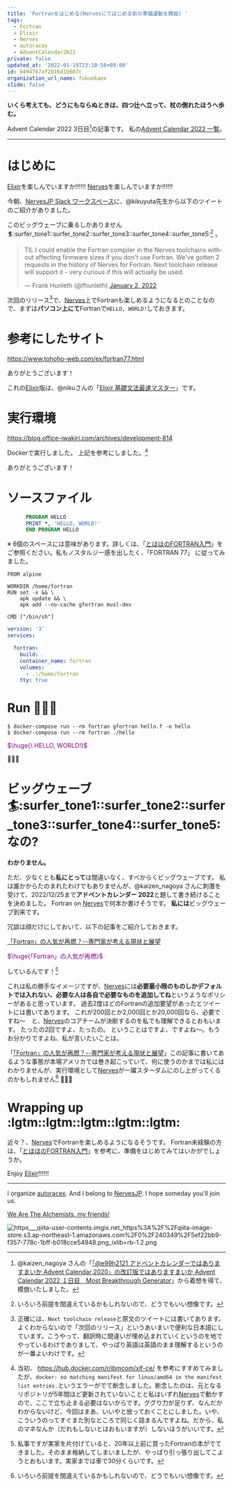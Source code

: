 ```yaml
---
title: 'Fortranをはじめる(Nervesにてはじめる前の準備運動を開始) '
tags:
  - Fortran
  - Elixir
  - Nerves
  - autoracex
  - AdventCalendar2022
private: false
updated_at: '2022-01-19T23:10:56+09:00'
id: 9494767af2816d1b607c
organization_url_name: fukuokaex
slide: false
---
```

**いくら考えても、どうにもならぬときは、四つ辻へ立って、杖の倒れたほうへ歩む。**

Advent Calendar 2022 3日目[^1]の記事です。
私の[Advent Calendar 2022 一覧](https://docs.google.com/spreadsheets/d/1HQvFjagQLRPjOYAjDVzWp9S4b8dKixxvvaz_TtbZWto/edit#gid=1723448955)。

[^1]: @kaizen_nagoya さんの「[「@e99h2121 アドベントカレンダーではありますまいか Advent Calendar 2020」の改訂版ではありますまいか Advent Calendar 2022 １日目　Most Breakthrough Generator](https://qiita.com/kaizen_nagoya/items/49ebebee3a0377f3b59b)」から着想を得て、模倣いたしました。 

---

# はじめに

[Elixir](https://elixir-lang.org/)を楽しんでいますか:bangbang::bangbang::bangbang:
[Nerves](https://www.nerves-project.org/)を楽しんでいますか:bangbang::bangbang::bangbang:

今朝、[NervesJP Slack ワークスペース](https://join.slack.com/t/nerves-jp/shared_invite/zt-9vteokip-iVAqi8TkT0ID_uK9dSqVHA)に、@kikuyuta先生から以下のツイートのご紹介がありました。

このビッグウェーブに乗るしかありません:surfer::surfer_tone1::surfer_tone2::surfer_tone3::surfer_tone4::surfer_tone5:[^3] 。

<blockquote class="twitter-tweet"><p lang="en" dir="ltr">TIL I could enable the Fortran compiler in the Nerves toolchains without affecting firmware sizes if you don&#39;t use Fortran. We&#39;ve gotten 2 requests in the history of Nerves for Fortran. Next toolchain release will support it - very curious if this will actually be used.</p>&mdash; Frank Hunleth (@fhunleth) <a href="https://twitter.com/fhunleth/status/1477768557513658370?ref_src=twsrc%5Etfw">January 2, 2022</a></blockquote> <script async src="https://platform.twitter.com/widgets.js" charset="utf-8"></script>

次回のリリース[^2]で、[Nerves](https://www.nerves-project.org/)上でFortranも楽しめるようになるとのことなので、まずは**パソコン上にて**Fortranで`HELLO, WORLD!`しておきます。

[^2]: 正確には、`Next toolchain release`と原文のツイートには書いてあります。よくわからないので「次回のリリース」というあいまいで便利な日本語にしています。こうやって、翻訳時に間違いが埋め込まれていくというのを地でやっているわけでありまして、やっぱり英語は英語のまま理解するというのが一番よいわけです。

# 参考にしたサイト

https://www.tohoho-web.com/ex/fortran77.html

ありがとうございます！

これの[Elixir](https://elixir-lang.org/)版は、@nikuさんの「[Elixir 基礎文法最速マスター](https://qiita.com/niku/items/729ece76d78057b58271)」です。

# 実行環境

https://blog.office-iwakiri.com/archives/development-814

Dockerで実行しました。
上記を参考にしました。[^4]

ありがとうございます！

[^4]: 当初、 https://hub.docker.com/r/ibmcom/xlf-ce/ を参考にすすめてみましたが、`docker: no matching manifest for linux/amd64 in the manifest list entries.`というエラーがでて断念しました。断念したのは、元となるリポジトリが5年間ほど更新されていないことと私はいずれ[Nerves](https://www.nerves-project.org/)で動かすので、ここで立ち止まる必要はないからです。ググり力が足りず、なんだかわからないけど、今回はまあ、いいやと放っておくことにしました。いや、こういうのってすぐまた別なところで同じく詰まるんですよね。だから、私のマネなんか（だれもしないとはおもいますが）しないほうがいいです。

# ソースファイル

```fortran:hello.f
      PROGRAM HELLO
      PRINT *, 'HELLO, WORLD!'
      END PROGRAM HELLO
```

※ 6個のスペースには意味があります。詳しくは、「[とほほのFORTRAN入門](https://www.tohoho-web.com/ex/fortran77.html)」をご参照ください。私もノスタルジー感を出したく、「FORTRAN 77」 に従ってみました。

```Dockerfile:Dockerfile
FROM alpine

WORKDIR /home/fortran
RUN set -x && \
    apk update && \
    apk add --no-cache gfortran musl-dev

CMD ["/bin/sh"]
```

```yml:docker-compose.yml
version: '3'
services:

  fortran:
    build: .
    container_name: fortran
    volumes:
      - .:/home/fortran
    tty: true
```

# Run :rocket::rocket::rocket:

```
$ docker-compose run --rm fortran gfortran hello.f -o hello 
$ docker-compose run --rm fortran ./hello
```

<font color="purple">$\huge{\ HELLO, WORLD!}$</font>

:tada::tada::tada:



# ビッグウェーブ:surfer::surfer_tone1::surfer_tone2::surfer_tone3::surfer_tone4::surfer_tone5:なの?

**わかりません。**

ただ、少なくとも**私にとって**は間違いなく、すべからくビッグウェーブです。
私は誰かからたのまれたわけでもありませんが、@kaizen_nagoya さんに刺激を受けて、2022/12/25まで**アドベントカレンダー 2022**と題して書き続けることを決めました。
Fortran on [Nerves](https://www.nerves-project.org/)で何本か書けそうです。
**私には**ビッグウェーブ到来です。

冗談は顔だけにしておいて、以下の記事をご紹介しておきます。

[「Fortran」の人気が再燃？--専門家が考える現状と展望](https://japan.zdnet.com/article/35170463/)

<font color="purple">$\huge{「Fortran」の人気が再燃}$</font>

しているんです！[^5]

[^5]: 私事ですが実家を片付けていると、20年以上前に買ったFortranの本がでてきました。そのまま格納してしまいましたが、やっぱり引っ張り出してこようとおもいます。実家までは車で30分くらいです。

これは私の勝手なイメージですが、[Nerves](https://www.nerves-project.org/)には**必要最小限のものしかデフォルトでは入れない、必要な人は各自で必要なものを追加してね**というようなポリシーがあると思っています。
過去2度ほどのFortranの追加要望があったとツイートには書いてあります。
これが200回とか2,000回とか20,000回なら、必要ですね〜　と、[Nerves](https://www.nerves-project.org/)のコアチームが決断するのを私でも理解できるとおもいます。
たったの2回ですよ、たったの。
ということはですよ、ですよね〜。もうお分かりですよね、私が言いたいことは。

「[「Fortran」の人気が再燃？--専門家が考える現状と展望](https://japan.zdnet.com/article/35170463/)」この記事に書いてあるような事態が本場アメリカでは巻き起こっていて、何に使うのかまでは私にはわかりませんが、実行環境として[Nerves](https://www.nerves-project.org/)が一躍スターダムにのし上がってくるのかもしれません[^3] :rocket::rocket::rocket: 

[^3]: いろいろ前提を間違えているかもしれないので、どうでもいい想像です。


# Wrapping up :lgtm::lgtm::lgtm::lgtm::lgtm:

近々？、[Nerves](https://www.nerves-project.org/)でFortranを楽しめるようになるそうです。
Fortran未経験の方は、「[とほほのFORTRAN入門](https://www.tohoho-web.com/ex/fortran77.html)」を参考に、準備をはじめてみてはいかがでしょうか。

Enjoy [Elixir](https://elixir-lang.org/):bangbang::bangbang::bangbang:


---

I organize [autoracex](https://autoracex.connpass.com/).
And I belong to [NervesJP](https://nerves-jp.connpass.com/).
I hope someday you'll join us.

[We Are The Alchemists, my friends!](https://www.youtube.com/watch?v=04854XqcfCY)

![https___qiita-user-contents.imgix.net_https%3A%2F%2Fqiita-image-store.s3.ap-northeast-1.amazonaws.com%2F0%2F240349%2F5ef22bb9-f357-778c-1bff-b018cce54948.png_ixlib=rb-1.2.png](https://qiita-image-store.s3.ap-northeast-1.amazonaws.com/0/131808/447253f9-3060-8bb7-7132-7754ef4aead5.png)



 
